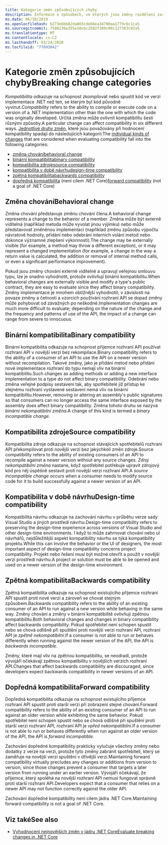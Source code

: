 ```yaml
---
title: Kategorie změn způsobujících chyby
description: Informace o způsobech, ve kterých jsou změny rozdělení zařazeny do kategorií v .NET Core.
ms.date: 06/10/2019
ms.openlocfilehash: b273ebbb82da803cde66ea34760aa1779c6c1ca5
ms.sourcegitcommit: 7588136e355e10cbc2582f389c90c127363c02a5
ms.translationtype: MT
ms.contentlocale: cs-CZ
ms.lasthandoff: 03/14/2020
ms.locfileid: "77093042"
---
```

# <a name="breaking-change-categories"></a><span data-ttu-id="d7b84-103">Kategorie změn způsobujících chyby</span><span class="sxs-lookup"><span data-stu-id="d7b84-103">Breaking change categories</span></span>

<span data-ttu-id="d7b84-104">*Kompatibilita* odkazuje na schopnost zkompilovat nebo spustit kód ve verzi implementace .NET než ten, se kterým byl kód původně vyvinut.</span><span class="sxs-lookup"><span data-stu-id="d7b84-104">*Compatibility* refers to the ability to compile or execute code on a version of a .NET implementation other than the one with which the code was originally developed.</span></span> <span data-ttu-id="d7b84-105">Určitá změna může ovlivnit kompatibilitu šesti různými způsoby.</span><span class="sxs-lookup"><span data-stu-id="d7b84-105">A particular change can affect compatibility in six different ways.</span></span> <span data-ttu-id="d7b84-106">[Jednotlivé druhy změn,](index.md) které jsou považovány při hodnocení kompatibility spadají do následujících kategorií:</span><span class="sxs-lookup"><span data-stu-id="d7b84-106">The [individual kinds of changes](index.md) that are considered when evaluating compatibility fall into the following categories:</span></span>

- [<span data-ttu-id="d7b84-107">změna chování</span><span class="sxs-lookup"><span data-stu-id="d7b84-107">behavioral change</span></span>](#behavioral-change)
- [<span data-ttu-id="d7b84-108">binární kompatibilita</span><span class="sxs-lookup"><span data-stu-id="d7b84-108">binary compatibility</span></span>](#binary-compatibility)
- [<span data-ttu-id="d7b84-109">kompatibilita zdroje</span><span class="sxs-lookup"><span data-stu-id="d7b84-109">source compatibility</span></span>](#source-compatibility)
- [<span data-ttu-id="d7b84-110">kompatibilita v době návrhu</span><span class="sxs-lookup"><span data-stu-id="d7b84-110">design-time compatibility</span></span>](#design-time-compatibility)
- [<span data-ttu-id="d7b84-111">zpětná kompatibilita</span><span class="sxs-lookup"><span data-stu-id="d7b84-111">backwards compatibility</span></span>](#backwards-compatibility)
- <span data-ttu-id="d7b84-112">[dopředná kompatibilita](#forward-compatibility) (není cílem .NET Core)</span><span class="sxs-lookup"><span data-stu-id="d7b84-112">[forward compatibility](#forward-compatibility) (not a goal of .NET Core)</span></span>

## <a name="behavioral-change"></a><span data-ttu-id="d7b84-113">Změna chování</span><span class="sxs-lookup"><span data-stu-id="d7b84-113">Behavioral change</span></span>

<span data-ttu-id="d7b84-114">Změna chování představuje změnu chování člena.</span><span class="sxs-lookup"><span data-stu-id="d7b84-114">A behavioral change represents a change to the behavior of a member.</span></span> <span data-ttu-id="d7b84-115">Změna může být externě viditelná (například metoda může vyvolat jinou výjimku) nebo může představovat změněnou implementaci (například změnu způsobu výpočtu návratové hodnoty, přidání nebo odebrání interních volání metod nebo dokonce významné zlepšení výkonnosti).</span><span class="sxs-lookup"><span data-stu-id="d7b84-115">The change may be externally visible (for example, a method may throw a different exception), or it may represent a changed implementation (for example, a change in the way a return value is calculated, the addition or removal of internal method calls, or even a significant performance improvement).</span></span>

<span data-ttu-id="d7b84-116">Pokud jsou změny chování externě viditelné a upravují veřejnou smlouvu typu, lze je snadno vyhodnotit, protože ovlivňují binární kompatibilitu.</span><span class="sxs-lookup"><span data-stu-id="d7b84-116">When behavioral changes are externally visible and modify a type's public contract, they are easy to evaluate since they affect binary compatibility.</span></span> <span data-ttu-id="d7b84-117">Změny implementace je mnohem obtížnější vyhodnotit; v závislosti na povaze změny a četnosti a vzorcích používání rozhraní API se dopad změny může pohybovat od závažných po neškodné.</span><span class="sxs-lookup"><span data-stu-id="d7b84-117">Implementation changes are much more difficult to evaluate; depending on the nature of the change and the frequency and patterns of use of the API, the impact of a change can range from severe to innocuous.</span></span>

## <a name="binary-compatibility"></a><span data-ttu-id="d7b84-118">Binární kompatibilita</span><span class="sxs-lookup"><span data-stu-id="d7b84-118">Binary compatibility</span></span>

<span data-ttu-id="d7b84-119">Binární kompatibilita odkazuje na schopnost příjemce rozhraní API používat rozhraní API v novější verzi bez rekompilace.</span><span class="sxs-lookup"><span data-stu-id="d7b84-119">Binary compatibility refers to the ability of a consumer of an API to use the API on a newer version without recompilation.</span></span> <span data-ttu-id="d7b84-120">Takové změny, jako je přidání metod nebo přidání nové implementace rozhraní do typu nemají vliv na binární kompatibilitu.</span><span class="sxs-lookup"><span data-stu-id="d7b84-120">Such changes as adding methods or adding a new interface implementation to a type do not affect binary compatibility.</span></span> <span data-ttu-id="d7b84-121">Odebrání nebo změna veřejné podpisy sestavení tak, aby spotřebitelé již přístup ke stejnému rozhraní vystavené sestavení nemá vliv na binární kompatibilitu.</span><span class="sxs-lookup"><span data-stu-id="d7b84-121">However, removing or altering an assembly's public signatures so that consumers can no longer access the same interface exposed by the assembly does affect binary compatibility.</span></span> <span data-ttu-id="d7b84-122">Změna tohoto druhu se nazývá *binární nekompatibilní změna*.</span><span class="sxs-lookup"><span data-stu-id="d7b84-122">A change of this kind is termed a *binary incompatible change*.</span></span>

## <a name="source-compatibility"></a><span data-ttu-id="d7b84-123">Kompatibilita zdroje</span><span class="sxs-lookup"><span data-stu-id="d7b84-123">Source compatibility</span></span>

<span data-ttu-id="d7b84-124">Kompatibilita zdroje odkazuje na schopnost stávajících spotřebitelů rozhraní API překompilovat proti novější verzi bez jakýchkoli změn zdroje.</span><span class="sxs-lookup"><span data-stu-id="d7b84-124">Source compatibility refers to the ability of existing consumers of an API to recompile against a newer version without any source changes.</span></span> <span data-ttu-id="d7b84-125">*Zdroj nekompatibilní změna* nastane, když spotřebitel potřebuje upravit zdrojový kód pro něj úspěšně sestavit proti novější verzi rozhraní API.</span><span class="sxs-lookup"><span data-stu-id="d7b84-125">A *source incompatible change* occurs when a consumer needs to modify source code for it to build successfully against a newer version of an API.</span></span>

## <a name="design-time-compatibility"></a><span data-ttu-id="d7b84-126">Kompatibilita v době návrhu</span><span class="sxs-lookup"><span data-stu-id="d7b84-126">Design-time compatibility</span></span>

<span data-ttu-id="d7b84-127">Kompatibilita návrhu odkazuje na zachování návrhu v průběhu verze sady Visual Studio a jiných prostředí návrhu.</span><span class="sxs-lookup"><span data-stu-id="d7b84-127">Design-time compatibility refers to preserving the design-time experience across versions of Visual Studio and other design-time environments.</span></span> <span data-ttu-id="d7b84-128">I když to může zahrnovat chování nebo uI návrhářů, nejdůležitější aspekt kompatibility návrhu se týká kompatibility projektu.</span><span class="sxs-lookup"><span data-stu-id="d7b84-128">While this can involve the behavior or the UI of designers, the most important aspect of design-time compatibility concerns project compatibility.</span></span> <span data-ttu-id="d7b84-129">Projekt nebo řešení musí být možné otevřít a použít v novější verzi prostředí návrhu.</span><span class="sxs-lookup"><span data-stu-id="d7b84-129">A project or solution must be able to be opened and used on a newer version of the design-time environment.</span></span>

## <a name="backwards-compatibility"></a><span data-ttu-id="d7b84-130">Zpětná kompatibilita</span><span class="sxs-lookup"><span data-stu-id="d7b84-130">Backwards compatibility</span></span>

<span data-ttu-id="d7b84-131">Zpětná kompatibilita odkazuje na schopnost existujícího příjemce rozhraní API spustit proti nové verzi a zároveň se chovat stejným způsobem.</span><span class="sxs-lookup"><span data-stu-id="d7b84-131">Backwards compatibility refers to the ability of an existing consumer of an API to run against a new version while behaving in the same way.</span></span> <span data-ttu-id="d7b84-132">Změny chování a změny v binární kompatibilitě ovlivňují zpětnou kompatibilitu.</span><span class="sxs-lookup"><span data-stu-id="d7b84-132">Both behavioral changes and changes in binary compatibility affect backwards compatibility.</span></span> <span data-ttu-id="d7b84-133">Pokud spotřebitel není schopen spustit nebo se chová odlišně při spuštění proti novější verzi rozhraní API, rozhraní API je *zpětně nekompatibilní*.</span><span class="sxs-lookup"><span data-stu-id="d7b84-133">If a consumer is not able to run or behaves differently when running against the newer version of the API, the API is *backwards incompatible*.</span></span>

<span data-ttu-id="d7b84-134">Změny, které mají vliv na zpětnou kompatibilitu, se neodradí, protože vývojáři očekávají zpětnou kompatibilitu v novějších verzích rozhraní API.</span><span class="sxs-lookup"><span data-stu-id="d7b84-134">Changes that affect backwards compatibility are discouraged, since developers expect backwards compatibility in newer versions of an API.</span></span>

## <a name="forward-compatibility"></a><span data-ttu-id="d7b84-135">Dopředná kompatibilita</span><span class="sxs-lookup"><span data-stu-id="d7b84-135">Forward compatibility</span></span>

<span data-ttu-id="d7b84-136">Dopředná kompatibilita odkazuje na schopnost existujícího příjemce rozhraní API spustit proti starší verzi při zobrazení stejné chování.</span><span class="sxs-lookup"><span data-stu-id="d7b84-136">Forward compatibility refers to the ability of an existing consumer of an API to run against an older version while exhibiting the same behavior.</span></span> <span data-ttu-id="d7b84-137">Pokud spotřebitel není schopen spustit nebo se chová odlišně při spuštění proti starší verzi rozhraní API, rozhraní API je *vpřed nekompatibilní*.</span><span class="sxs-lookup"><span data-stu-id="d7b84-137">If a consumer is not able to run or behaves differently when run against an older version of the API, the API is *forward incompatible*.</span></span>

<span data-ttu-id="d7b84-138">Zachování dopředné kompatibility prakticky vylučuje všechny změny nebo dodatky z verze na verzi, protože tyto změny zabránit spotřebiteli, který se zaměřuje na novější verzi spuštění v dřívější verzi.</span><span class="sxs-lookup"><span data-stu-id="d7b84-138">Maintaining forward compatibility virtually precludes any changes or additions from version to version, since those changes prevent a consumer that targets a later version from running under an earlier version.</span></span> <span data-ttu-id="d7b84-139">Vývojáři očekávají, že příjemce, který spoléhá na novější rozhraní API nemusí fungovat správně proti starší rozhraní API.</span><span class="sxs-lookup"><span data-stu-id="d7b84-139">Developers expect that a consumer that relies on a newer API may not function correctly against the older API.</span></span>

<span data-ttu-id="d7b84-140">Zachování dopředné kompatibility není cílem jádra .NET Core.</span><span class="sxs-lookup"><span data-stu-id="d7b84-140">Maintaining forward compatibility is not a goal of .NET Core.</span></span>

## <a name="see-also"></a><span data-ttu-id="d7b84-141">Viz také</span><span class="sxs-lookup"><span data-stu-id="d7b84-141">See also</span></span>

- [<span data-ttu-id="d7b84-142">Vyhodnocení nejnovějších změn v jádru .NET Core</span><span class="sxs-lookup"><span data-stu-id="d7b84-142">Evaluate breaking changes in .NET Core</span></span>](index.md)
